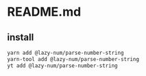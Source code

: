 # README.md

    

## install

```bash
yarn add @lazy-num/parse-number-string
yarn-tool add @lazy-num/parse-number-string
yt add @lazy-num/parse-number-string
```

